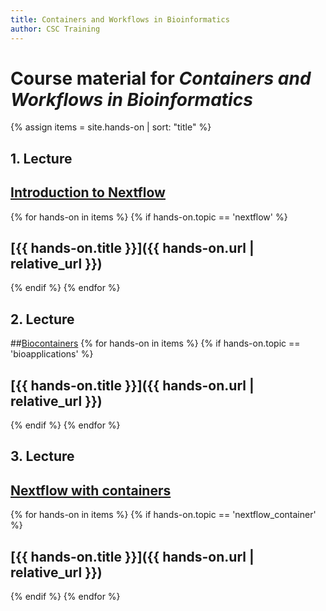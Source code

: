 ```yaml
---
title: Containers and Workflows in Bioinformatics
author: CSC Training
---
```


# Course material for _Containers and Workflows in Bioinformatics_ 

{% assign items = site.hands-on |  sort: "title" %}


## 1. Lecture 
## [Introduction to Nextflow](https://a3s.fi/CSC_training/Introduction_workflows.pdf)
{% for hands-on in items %}
{% if hands-on.topic == 'nextflow' %}
## [{{ hands-on.title }}]({{ hands-on.url | relative_url }})
{% endif %}
{% endfor %}

## 2. Lecture
##[Biocontainers](https://a3s.fi/CSC_training/Biocontainers.pdf)
{% for hands-on in items %}
{% if hands-on.topic == 'bioapplications' %}
## [{{ hands-on.title }}]({{ hands-on.url | relative_url }})
{% endif %}
{% endfor %}

## 3. Lecture 
## [Nextflow with containers](https://a3s.fi/CSC_training/Workflows_singularity_containers.pdf)

{% for hands-on in items %}
{% if hands-on.topic == 'nextflow_container' %}
## [{{ hands-on.title }}]({{ hands-on.url | relative_url }})
{% endif %}
{% endfor %}

   
